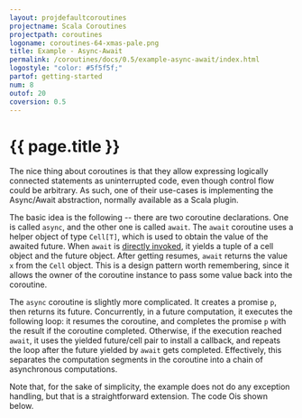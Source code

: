 ```yaml
---
layout: projdefaultcoroutines
projectname: Scala Coroutines
projectpath: coroutines
logoname: coroutines-64-xmas-pale.png
title: Example - Async-Await
permalink: /coroutines/docs/0.5/example-async-await/index.html
logostyle: "color: #5f5f5f;"
partof: getting-started
num: 8
outof: 20
coversion: 0.5
---
```



# {{ page.title }}

The nice thing about coroutines is that
they allow expressing logically connected statements as uninterrupted code,
even though control flow could be arbitrary.
As such, one of their use-cases
is implementing the Async/Await abstraction,
normally available as a Scala plugin.

The basic idea is the following -- there are two coroutine declarations.
One is called `async`, and the other one is called `await`.
The `await` coroutine uses a helper object of type `Cell[T]`,
which is used to obtain the value of the awaited future.
When `await` is [directly invoked](../composition),
it yields a tuple of a cell object and the future object.
After getting resumes,
`await` returns the value `x` from the `Cell` object.
This is a design pattern worth remembering,
since it allows the owner of the coroutine instance
to pass some value back into the coroutine.

The `async` coroutine is slightly more complicated.
It creates a promise `p`, then returns its future.
Concurrently, in a future computation,
it executes the following loop:
it resumes the coroutine,
and completes the promise `p` with the result
if the coroutine completed.
Otherwise, if the execution reached `await`,
it uses the yielded future/cell pair to install a callback,
and repeats the loop after the future yielded by `await` gets completed.
Effectively, this separates the computation segments
in the coroutine into a chain of asynchronous computations.

Note that, for the sake of simplicity,
the example does not do any exception handling,
but that is a straightforward extension.
The code Ois shown below.

<div>
<pre id="examplebox-1">
</pre>
</div>
<script>
setContent(
  "examplebox-1",
  "https://api.github.com/repos/storm-enroute/coroutines/contents/src/test/scala/org/examples/AsyncAwait.scala",
  null,
  "raw",
  "https://github.com/storm-enroute/coroutines/blob/master/src/test/scala/org/examples/AsyncAwait.scala");
</script>


